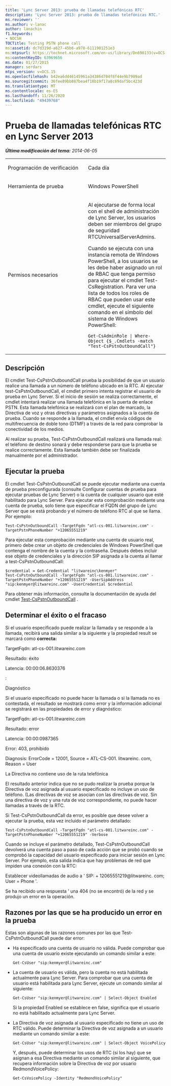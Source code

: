 ```yaml
---
title: 'Lync Server 2013: prueba de llamadas telefónicas RTC'
description: 'Lync Server 2013: prueba de llamadas telefónicas RTC.'
ms.reviewer: ''
ms.author: v-lanac
author: lanachin
f1.keywords:
- NOCSH
TOCTitle: Testing PSTN phone call
ms:assetid: dc7d319d-a627-45b6-a978-6111901251e3
ms:mtpsurl: https://technet.microsoft.com/en-us/library/Dn690133(v=OCS.15)
ms:contentKeyID: 63969656
ms.date: 01/27/2015
manager: serdars
mtps_version: v=OCS.15
ms.openlocfilehash: b42ea6dd46145961a34386d704f8f44e9b7909ad
ms.sourcegitcommit: 36fee89bb887bea4f18b19f17a8c69daf5bc423d
ms.translationtype: MT
ms.contentlocale: es-ES
ms.lasthandoff: 11/26/2020
ms.locfileid: "49439768"
---
```

# <a name="testing-pstn-phone-call-in-lync-server-2013"></a>Prueba de llamadas telefónicas RTC en Lync Server 2013

<div data-xmlns="http://www.w3.org/1999/xhtml">

<div class="topic" data-xmlns="http://www.w3.org/1999/xhtml" data-msxsl="urn:schemas-microsoft-com:xslt" data-cs="https://msdn.microsoft.com/">

<div data-asp="https://msdn2.microsoft.com/asp">



</div>

<div id="mainSection">

<div id="mainBody">

<span> </span>

_**Última modificación del tema:** 2014-06-05_


<table>
<colgroup>
<col style="width: 50%" />
<col style="width: 50%" />
</colgroup>
<tbody>
<tr class="odd">
<td><p>Programación de verificación</p></td>
<td><p>Cada día</p></td>
</tr>
<tr class="even">
<td><p>Herramienta de prueba</p></td>
<td><p>Windows PowerShell</p></td>
</tr>
<tr class="odd">
<td><p>Permisos necesarios</p></td>
<td><p>Al ejecutarse de forma local con el shell de administración de Lync Server, los usuarios deben ser miembros del grupo de seguridad RTCUniversalServerAdmins.</p>
<p>Cuando se ejecuta con una instancia remota de Windows PowerShell, a los usuarios se les debe haber asignado un rol de RBAC que tenga permiso para ejecutar el cmdlet Test-CsRegistration. Para ver una lista de todos los roles de RBAC que pueden usar este cmdlet, ejecute el siguiente comando en el símbolo del sistema de Windows PowerShell:</p>
<pre><code>Get-CsAdminRole | Where-Object {$_.Cmdlets -match &quot;Test-CsPstnOutboundCall&quot;}</code></pre></td>
</tr>
</tbody>
</table>


<div>

## <a name="description"></a>Descripción

El cmdlet Test-CsPstnOutboundCall prueba la posibilidad de que un usuario realice una llamada a un número de teléfono ubicado en la RTC. Al ejecutar test-CsPstnOutboundCall, el cmdlet primero intenta registrar el usuario de prueba en Lync Server. Si el inicio de sesión se realiza correctamente, el cmdlet intentará realizar una llamada telefónica en la puerta de enlace PSTN. Esta llamada telefónica se realizará con el plan de marcado, la Directiva de voz y otras directivas y parámetros asignados a la cuenta de prueba. Cuando se responde a la llamada, el cmdlet envía códigos de multifrecuencia de doble tono (DTMF) a través de la red para comprobar la conectividad de los medios.

Al realizar su prueba, Test-CsPstnOutboundCall realizará una llamada real: el teléfono de destino sonará y debe responderse para que la prueba se realice correctamente. Esta llamada también debe ser finalizada manualmente por el administrador.

</div>

<div>

## <a name="running-the-test"></a>Ejecutar la prueba

El cmdlet Test-CsPstnOutboundCall se puede ejecutar mediante una cuenta de prueba preconfigurada (consulte Configurar cuentas de prueba para ejecutar pruebas de Lync Server) o la cuenta de cualquier usuario que esté habilitado para Lync Server. Para ejecutar esta comprobación mediante una cuenta de prueba, solo tiene que especificar el FQDN del grupo de Lync Server que se está probando y el número de teléfono RTC al que se llama. Por ejemplo:

    Test-CsPstnOutboundCall -TargetFqdn "atl-cs-001.litwareinc.com" -TargetPstnPhoneNumber "+12065551219"

Para ejecutar esta comprobación mediante una cuenta de usuario real, primero debe crear un objeto de credenciales de Windows PowerShell que contenga el nombre de la cuenta y la contraseña. Después debes incluir ese objeto de credenciales y la dirección SIP asignada a la cuenta al llamar a test-CsPstnOutboundCall:

    $credential = Get-Credential "litwareinc\kenmyer"
    Test-CsPstnOutboundCall -TargetFqdn "atl-cs-001.litwareinc.com" -TargetPstnPhoneNumber "+12065551219" -UserSipAddress "sip:kenmyer@litwareinc.com" -UserCredential $credential

Para obtener más información, consulte la documentación de ayuda del cmdlet [Test-CsPstnOutboundCall](https://docs.microsoft.com/powershell/module/skype/Test-CsPstnOutboundCall) .

</div>

<div>

## <a name="determining-success-or-failure"></a>Determinar el éxito o el fracaso

Si el usuario especificado puede realizar la llamada y se responde a la llamada, recibirá una salida similar a la siguiente y la propiedad result se marcará como **correcta:**

TargetFqdn: atl-cs-001.litwareinc.com

Resultado: éxito

Latencia: 00:00:06.8630376

:

Diagnóstico

Si el usuario especificado no puede hacer la llamada o si la llamada no es contestada, el resultado se mostrará como error y la información adicional se registrará en las propiedades de error y diagnóstico:

TargetFqdn: atl-cs-001.litwareinc.com

Resultado: error

Latencia: 00:00:0987365

Error: 403, prohibido

Diagnosis: ErrorCode = 12001, Source = ATL-CS-001. litwareinc. com, Reason = User

La Directiva no contiene uso de la ruta telefónica

El resultado anterior indica que no se pudo realizar la prueba porque la Directiva de voz asignada al usuario especificado no incluye un uso de teléfono. (Las directivas de voz se asocian con las directivas de voz. Sin una directiva de voz y una ruta de voz correspondiente, no puede hacer llamadas a través de la RTC.

Si Test-CsPstnOutboundCall da error, es posible que desee volver a ejecutar la prueba, esta vez incluido el parámetro detallado:

    Test-CsPstnOutboundCall -TargetFqdn "atl-cs-001.litwareinc.com" -TargetPstnPhoneNumber "+12065551219" -Verbose

Cuando se incluye el parámetro detallado, Test-CsPstnOutboundCall devolverá una cuenta paso a paso de cada acción que se probó cuando se comprobó la capacidad del usuario especificado para iniciar sesión en Lync Server. Por ejemplo, esta salida indica que hay problemas de red que impiden una conexión con la RTC:

Establecer videollamadas de audio a ' SIP: + 12065551219@litwareinc. com; User = Phone '.

Se ha recibido una respuesta ' una 404 (no se encontró) de la red y se produjo un error en la operación.

</div>

<div>

## <a name="reasons-why-the-test-might-have-failed"></a>Razones por las que se ha producido un error en la prueba

Estas son algunas de las razones comunes por las que Test-CsPstnOutboundCall puede dar error:

  - Ha especificado una cuenta de usuario no válida. Puede comprobar que una cuenta de usuario existe ejecutando un comando similar a este:
    
        Get-CsUser "sip:kenmyer@litwareinc.com"

  - La cuenta de usuario es válida, pero la cuenta no está habilitada actualmente para Lync Server. Para comprobar que una cuenta de usuario está habilitada para Lync Server, ejecute un comando similar al siguiente:
    
        Get-CsUser "sip:kenmyer@litwareinc.com" | Select-Object Enabled
    
    Si la propiedad Enabled se establece en false, significa que el usuario no está habilitado actualmente para Lync Server.

  - La Directiva de voz asignada al usuario especificado no tiene un uso de RTC válido. Puede determinar la Directiva de voz asignada a un usuario mediante un comando similar a este:
    
        Get-CsUser "sip:kenmyer@litwareinc.com" | Select-Object VoicePolicy
    
    Y, después, puede determinar los usos de RTC (si los hay) que se asignan a esa Directiva mediante un comando similar al siguiente, que recupera información sobre la Directiva de voz por usuario RedmondVoicePolicy:
    
        Get-CsVoicePolicy -Identity "RedmondVoicePolicy"

</div>

</div>

<span> </span>

</div>

</div>

</div>

